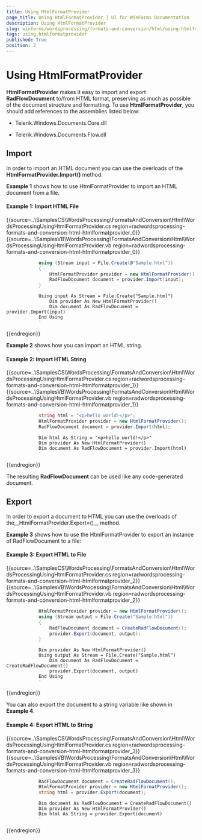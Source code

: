 ```yaml
---
title: Using HtmlFormatProvider
page_title: Using HtmlFormatProvider | UI for WinForms Documentation
description: Using HtmlFormatProvider
slug: winforms/wordsprocessing/formats-and-conversion/html/using-htmlformatprovider
tags: using,htmlformatprovider
published: True
position: 2
---
```


# Using HtmlFormatProvider



__HtmlFormatProvider__ makes it easy to import and export __RadFlowDocument__ to/from HTML format, preserving as much as possible of the document structure and formatting. To use __HtmlFormatProvider__, you should add references to the assemblies listed below:
      

* Telerik.Windows.Documents.Core.dll
          

* Telerik.Windows.Documents.Flow.dll
          

## Import

In order to import an HTML document you can use the overloads of the __HtmlFormatProvider.Import()__ method.
        

__Example 1__ shows how to use HtmlFormatProvider to import an HTML document from a file.

#### Example 1: Import HTML File

{{source=..\SamplesCS\WordsProcessing\FormatsAndConversion\Html\WordsProcessingUsingHtmlFormatProvider.cs region=radwordsprocessing-formats-and-conversion-html-htmlformatprovider_0}} 
{{source=..\SamplesVB\WordsProcessing\FormatsAndConversion\Html\WordsProcessingUsingHtmlFormatProvider.vb region=radwordsprocessing-formats-and-conversion-html-htmlformatprovider_0}} 

````C#
            using (Stream input = File.Create(@"Sample.html"))
            {
                HtmlFormatProvider provider = new HtmlFormatProvider();
                RadFlowDocument document = provider.Import(input);
            }
````
````VB.NET
            Using input As Stream = File.Create("Sample.html")
                Dim provider As New HtmlFormatProvider()
                Dim document As RadFlowDocument = provider.Import(input)
            End Using
            '
````

{{endregion}} 




__Example 2__ shows how you can import an HTML string.

#### Example 2: Import HTML String

{{source=..\SamplesCS\WordsProcessing\FormatsAndConversion\Html\WordsProcessingUsingHtmlFormatProvider.cs region=radwordsprocessing-formats-and-conversion-html-htmlformatprovider_1}} 
{{source=..\SamplesVB\WordsProcessing\FormatsAndConversion\Html\WordsProcessingUsingHtmlFormatProvider.vb region=radwordsprocessing-formats-and-conversion-html-htmlformatprovider_1}} 

````C#
            string html = "<p>hello world!</p>";
            HtmlFormatProvider provider = new HtmlFormatProvider();
            RadFlowDocument document = provider.Import(html);
````
````VB.NET
            Dim html As String = "<p>hello world!</p>"
            Dim provider As New HtmlFormatProvider()
            Dim document As RadFlowDocument = provider.Import(html)
            '
````

{{endregion}} 

The resulting __RadFlowDocument__ can be used like any code-generated document.
        

## Export

In order to export a document to HTML you can use the overloads of the__HtmlFormatProvider.Export=()__ method.
        

__Example 3__ shows how to use the HtmlFormatProvider to export an instance of RadFlowDocument to a file:

#### Example 3: Export HTML to File

{{source=..\SamplesCS\WordsProcessing\FormatsAndConversion\Html\WordsProcessingUsingHtmlFormatProvider.cs region=radwordsprocessing-formats-and-conversion-html-htmlformatprovider_2}} 
{{source=..\SamplesVB\WordsProcessing\FormatsAndConversion\Html\WordsProcessingUsingHtmlFormatProvider.vb region=radwordsprocessing-formats-and-conversion-html-htmlformatprovider_2}} 

````C#
            HtmlFormatProvider provider = new HtmlFormatProvider();
            using (Stream output = File.Create("Sample.html"))
            {
                RadFlowDocument document = CreateRadFlowDocument();
                provider.Export(document, output);
            }
````
````VB.NET
            Dim provider As New HtmlFormatProvider()
            Using output As Stream = File.Create("Sample.html")
                Dim document As RadFlowDocument = CreateRadFlowDocument()
                provider.Export(document, output)
            End Using
            '
````

{{endregion}} 




You can also export the document to a string variable like shown in __Example 4__.

#### Example 4: Export HTML to String

{{source=..\SamplesCS\WordsProcessing\FormatsAndConversion\Html\WordsProcessingUsingHtmlFormatProvider.cs region=radwordsprocessing-formats-and-conversion-html-htmlformatprovider_3}} 
{{source=..\SamplesVB\WordsProcessing\FormatsAndConversion\Html\WordsProcessingUsingHtmlFormatProvider.vb region=radwordsprocessing-formats-and-conversion-html-htmlformatprovider_3}} 

````C#
            RadFlowDocument document = CreateRadFlowDocument();
            HtmlFormatProvider provider = new HtmlFormatProvider();
            string html = provider.Export(document);
````
````VB.NET
            Dim document As RadFlowDocument = CreateRadFlowDocument()
            Dim provider As New HtmlFormatProvider()
            Dim html As String = provider.Export(document)
            '
````

{{endregion}}
